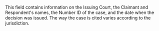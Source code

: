 This field contains information on the Issuing Court, the Claimant and
Respondent's names, the Number ID of the case, and the date when the
decision was issued. The way the case is cited varies according to the
jurisdiction.